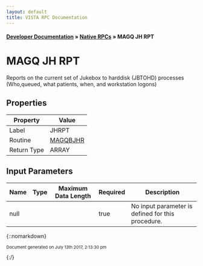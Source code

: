 ```yaml
---
layout: default
title: VISTA RPC Documentation
---
```


#### [Developer Documentation](../index) &#187; [Native RPCs](TableOfContents) &#187; MAGQ JH RPT<br/>
# MAGQ JH RPT

Reports on the current set of Jukebox to harddisk (JBTOHD) processes (Who,queued, what patients, when, and workstation logons)

## Properties

Property | Value
--- | ---
Label | JHRPT
Routine | [MAGQBJHR](http://code.osehra.org/dox/Routine_MAGQBJHR_source.html)
Return Type | ARRAY


## Input Parameters

Name | Type | Maximum Data Length | Required | Description
--- | --- | --- | --- | ---
null |  |  | true | No input parameter is defined for this procedure.



{::nomarkdown} <br/><p style="font-size: 11px">Document generated on July 13th 2017, 2:13:30 pm</p>{:/}